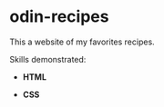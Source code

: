 # odin-recipes
This a website of my favorites recipes.

<p>Skills demonstrated:<p> 

- <b>HTML<b>

- <b>CSS<b>
